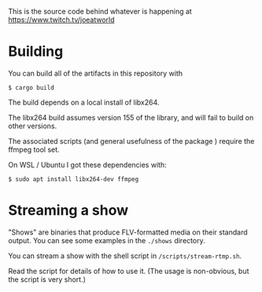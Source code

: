 This is the source code behind whatever is happening at https://www.twitch.tv/joeatworld

# Building

You can build all of the artifacts in this repository with

```console
$ cargo build
```

The build depends on a local install of libx264.

The libx264 build assumes version 155 of the library, and will fail to build on other versions.

The associated scripts (and general usefulness of the package ) require the ffmpeg tool set.

On WSL / Ubuntu I got these dependencies with:

```console
$ sudo apt install libx264-dev ffmpeg
```

# Streaming a show

"Shows" are binaries that produce FLV-formatted media on their standard output. You can
see some examples in the `./shows` directory.

You can stream a show with the shell script in `/scripts/stream-rtmp.sh`.

Read the script for details of how to use it. (The usage is non-obvious, but the
script is very short.)
